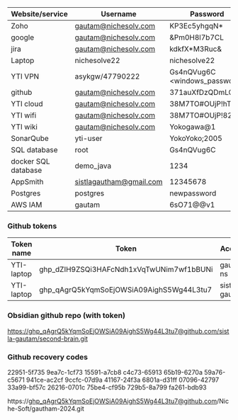 
| Website/service     | Username                                            | Password                      |
| ------------------- | --------------------------------------------------- | ----------------------------- |
| Zoho                | [gautam@nichesolv.com](mailto:gautam@nichesolv.com) | KP3Ec5yhgqN*                  |
| google              | [gautam@nichesolv.com](mailto:gautam@nichesolv.com) | &Pm0H8l7b7CL                  |
| jira                | [gautam@nichesolv.com](mailto:gautam@nichesolv.com) | kdkfX*M3Ruc&                  |
| Laptop              | nichesolve22                                        | nichesolve22                  |
| YTI VPN             | asykgw/47790222                                     | Gs4nQVug6C <windows_password> |
| github              | [gautam@nichesolv.com](mailto:gautam@nichesolv.com) | 371auXfDzQDmLCv               |
| YTI cloud           | [gautam@nichesolv.com](mailto:gautam@nichesolv.com) | 38M7TO#OUjP!hT                |
| YTI wifi            | [gautam@nichesolv.com](mailto:gautam@nichesolv.com) | 38M7TO#OUjP!82                |
| YTI wiki            | [gautam@nichesolv.com](mailto:gautam@nichesolv.com) | Yokogawa@1                    |
| SonarQube           | yti-user                                            | YokoYoko;2005                 |
| SQL database        | root                                                | Gs4nQVug6C                    |
| docker SQL database | demo_java                                           | 1234                          |
| AppSmith            | sistlagautham@gmail.com                             | 12345678                      |
| Postgres            | postgres                                            | newpassword                   |
| AWS IAM             | gautam                                              | 6sO71@@v1                     |
### Github tokens

| Token name | Token                                    | Account       |
| ---------- | ---------------------------------------- | ------------- |
| YTI-laptop | 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 | gautam-ns     |
| YTI-laptop | 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 | sistla-gautam |
### Obsidian github repo (with token)
[https://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@github.com/sistla-gautam/second-brain.git](https://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@github.com/sistla-gautam/second-brain.git)
### Github recovery codes
22951-5f735 9ea7c-1cf73 15591-a7cb8 c4c73-65913 65b19-6270a 59a76-c5671 941ce-ac2cf 9ccfc-07d9a 41167-24f3a 6801a-d31ff 07096-42797 33a99-bf57c 26216-0701c 75be4-cf95b 729b5-8a799 fa261-bdb93

https://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@github.com/Niche-Soft/gautham-2024.git